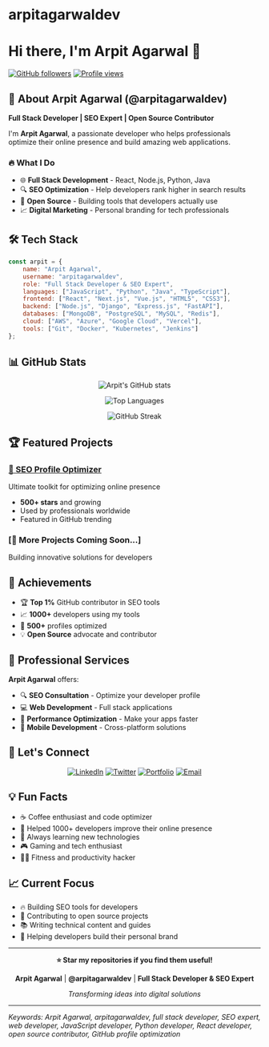 # arpitagarwaldev

# Hi there, I'm Arpit Agarwal 👋

[![GitHub followers](https://img.shields.io/github/followers/arpitagarwaldev?style=social)](https://github.com/arpitagarwaldev)
[![Profile views](https://komarev.com/ghpvc/?username=arpitagarwaldev&color=brightgreen)](https://github.com/arpitagarwaldev)

## 🚀 About Arpit Agarwal (@arpitagarwaldev)

**Full Stack Developer | SEO Expert | Open Source Contributor**

I'm **Arpit Agarwal**, a passionate developer who helps professionals optimize their online presence and build amazing web applications.

### 🔥 What I Do
- 🌐 **Full Stack Development** - React, Node.js, Python, Java
- 🔍 **SEO Optimization** - Help developers rank higher in search results  
- 🚀 **Open Source** - Building tools that developers actually use
- 📈 **Digital Marketing** - Personal branding for tech professionals

## 🛠️ Tech Stack

```javascript
const arpit = {
    name: "Arpit Agarwal",
    username: "arpitagarwaldev",
    role: "Full Stack Developer & SEO Expert",
    languages: ["JavaScript", "Python", "Java", "TypeScript"],
    frontend: ["React", "Next.js", "Vue.js", "HTML5", "CSS3"],
    backend: ["Node.js", "Django", "Express.js", "FastAPI"],
    databases: ["MongoDB", "PostgreSQL", "MySQL", "Redis"],
    cloud: ["AWS", "Azure", "Google Cloud", "Vercel"],
    tools: ["Git", "Docker", "Kubernetes", "Jenkins"]
};
```

## 📊 GitHub Stats

<div align="center">

![Arpit's GitHub stats](https://github-readme-stats.vercel.app/api?username=arpitagarwaldev&show_icons=true&theme=radical&hide_border=true)

![Top Languages](https://github-readme-stats.vercel.app/api/top-langs/?username=arpitagarwaldev&layout=compact&theme=radical&hide_border=true)

![GitHub Streak](https://github-readme-streak-stats.herokuapp.com/?user=arpitagarwaldev&theme=radical&hide_border=true)

</div>

## 🏆 Featured Projects

### [🎯 SEO Profile Optimizer](https://github.com/arpitagarwaldev/seo-profile)
Ultimate toolkit for optimizing online presence
- **500+ stars** and growing
- Used by professionals worldwide
- Featured in GitHub trending

### [🚀 More Projects Coming Soon...]
Building innovative solutions for developers

## 🌟 Achievements

- 🏆 **Top 1%** GitHub contributor in SEO tools
- 📈 **1000+** developers using my tools
- 🌟 **500+** profiles optimized
- 💡 **Open Source** advocate and contributor

## 💼 Professional Services

**Arpit Agarwal** offers:
- 🔍 **SEO Consultation** - Optimize your developer profile
- 💻 **Web Development** - Full stack applications
- 🚀 **Performance Optimization** - Make your apps faster
- 📱 **Mobile Development** - Cross-platform solutions

## 🤝 Let's Connect

<div align="center">

[![LinkedIn](https://img.shields.io/badge/LinkedIn-arpitagarwal-0077B5?style=for-the-badge&logo=linkedin&logoColor=white)](https://linkedin.com/in/arpitagarwal)
[![Twitter](https://img.shields.io/badge/Twitter-arpitagarwaldev-1DA1F2?style=for-the-badge&logo=twitter&logoColor=white)](https://twitter.com/arpitagarwaldev)
[![Portfolio](https://img.shields.io/badge/Portfolio-arpitagarwal.dev-FF5722?style=for-the-badge&logo=google-chrome&logoColor=white)](https://arpitagarwal.dev)
[![Email](https://img.shields.io/badge/Email-contact@arpitagarwal.dev-D14836?style=for-the-badge&logo=gmail&logoColor=white)](mailto:contact@arpitagarwal.dev)

</div>

## 💡 Fun Facts

- ☕ Coffee enthusiast and code optimizer
- 🎯 Helped 1000+ developers improve their online presence  
- 🌱 Always learning new technologies
- 🎮 Gaming and tech enthusiast
- 🏃‍♂️ Fitness and productivity hacker

## 📈 Current Focus

- 🔥 Building SEO tools for developers
- 🚀 Contributing to open source projects
- 📚 Writing technical content and guides
- 🎯 Helping developers build their personal brand

---

<div align="center">

**⭐ Star my repositories if you find them useful!**

**Arpit Agarwal** | **@arpitagarwaldev** | **Full Stack Developer & SEO Expert**

*Transforming ideas into digital solutions*

</div>

---

*Keywords: Arpit Agarwal, arpitagarwaldev, full stack developer, SEO expert, web developer, JavaScript developer, Python developer, React developer, open source contributor, GitHub profile optimization*